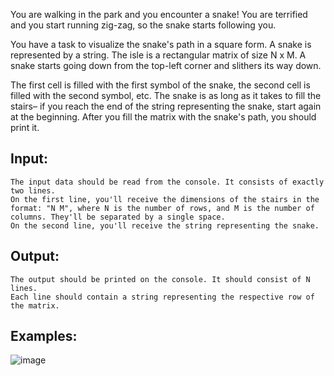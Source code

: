 You are walking in the park and you encounter a snake! You are terrified and you start running zig-zag, so the snake starts following you. 

You have a task to visualize the snake's path in a square form. A snake is represented by a string. The isle is a rectangular matrix of size N x M. A snake starts going down from the top-left corner and slithers its way down.

The first cell is filled with the first symbol of the snake, the second cell is filled with the second symbol, etc. The snake is as long as it takes to fill the stairs– if you reach the end of the string representing the snake, start again at the beginning. After you fill the matrix with the snake's path, you should print it.

## Input:

	The input data should be read from the console. It consists of exactly two lines.
	On the first line, you'll receive the dimensions of the stairs in the format: "N M", where N is the number of rows, and M is the number of columns. They'll be separated by a single space.
	On the second line, you'll receive the string representing the snake.

## Output:

	The output should be printed on the console. It should consist of N lines.
	Each line should contain a string representing the respective row of the matrix.

## Examples:

![image](https://user-images.githubusercontent.com/45227327/214414334-16e4c483-c7b4-45db-ba41-2bdaecd67503.png)
